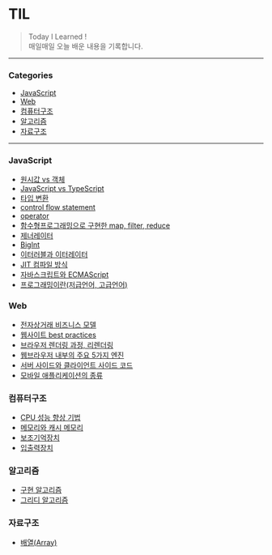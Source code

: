 # TIL

> Today I Learned !
> <br/>매일매일 오늘 배운 내용을 기록합니다.

---
### Categories

* [JavaScript](#JavaScript)
* [Web](#Web)
* [컴퓨터구조](#컴퓨터구조)
* [알고리즘](#알고리즘)
* [자료구조](#자료구조)

---

### JavaScript

- [원시값 vs 객체](JavaScript/원시값&객체.md)
- [JavaScript vs TypeScript](JavaScript/JavaScript&TypeScript.md)
- [타입 변환](JavaScript/타입변환.md)
- [control flow statement](JavaScript/control-flow-statement.md)
- [operator](JavaScript/operator.md)
- [함수형프로그래밍으로 구현한 map, filter, reduce](JavaScript/map,filter,reduce.md)
- [제너레이터](JavaScript/generator.md)
- [BigInt](JavaScript/BigInt.md)
- [이터러블과 이터레이터](JavaScript/이터러블&이터레이터.md)
- [JIT 컴파일 방식](JavaScript/JIT컴파일.md)
- [자바스크립트와 ECMAScript](JavaScript/자바스크립트&ECMAScript.md)
- [프로그래밍이란(저급언어, 고급언어)](JavaScript/프로그래밍이란(저급언어와고급언어).md)

### Web

- [전자상거래 비즈니스 모델](Web/e-commerce-business-models.md)
- [웹사이트 best practices](Web/web-best-practices.md)
- [브라우저 렌더링 과정, 리렌더링](Web/browser-rendering.md)
- [웹브라우저 내부의 주요 5가지 엔진](Web/웹브라우저-내부-주요5가지엔진.md)
- [서버 사이드와 클라이언트 사이드 코드](Web/서버사이드-클라이언트사이드.md)
- [모바일 애플리케이션의 종류](Web/모바일-애플리케이션-종류.md)

### 컴퓨터구조

- [CPU 성능 향상 기법](CS/computer-structure/05-CPU성능향상기법.md)
- [메모리와 캐시 메모리](CS/computer-structure/06-memory&cache-memory.md)
- [보조기억장치](CS/computer-structure/07-보조기억장치.md)
- [입출력장치](CS/computer-structure/08-입출력장치.md)

### 알고리즘

- [구현 알고리즘](Algorithm/02-Implementation.md)
- [그리디 알고리즘](Algorithm/01-greedy.md)

### 자료구조

- [배열(Array)](DataStructure/01-Array.md)
